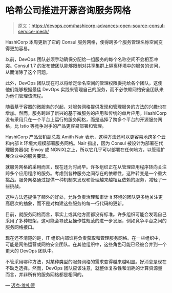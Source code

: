 # 哈希公司推进开源咨询服务网格

> 原文：<https://devops.com/hashicorp-advances-open-source-consul-service-mesh/>

HashiCorp 本周更新了它的 Consul 服务网格，使得跨多个服务管理名称空间变得更加容易。

以前，DevOps 团队必须手动确保分配给一组服务的每个名称空间不会相互冲突。Consul 1.7 的发布使团队能够限制对共享集群上隔离环境中的服务的访问，从而消除了这个问题。

此外，DevOps 团队现在可以将给定命名空间的管理权限委托给各个团队，这使他们能够根据最佳 DevOps 实践来管理自己的服务，而不必依赖网络安全团队来为他们管理该流程。

随着基于容器的微服务的兴起，对服务网格提供发现和管理服务的方法的兴趣也在增加。然而，服务跨越了新兴的基于微服务的应用和传统的单片应用。HashiCorp 没有采用只在一个平台上运行的服务网格，而是选择了跨多个平台的开源服务网格，比 Istio 等竞争对手的产品更容易部署和管理。

HashiCorp 产品营销副总裁 Amith Nair 表示，这种方法还可以更容易地跨多个云和内部 it 环境大规模部署服务网格。Nair 指出，因为 Consul 被设计为部署在代理服务器(如 Envoy 或 NGNIX)之上，所以它几乎可以部署在任何地方，以管理扩展企业中的服务蔓延。

就服务网格的采用而言，现在还为时尚早。许多组织正在从管理应用程序转向关注跨多个应用程序的服务。考虑到各种服务之间存在的依赖性，这种转变是一个重大挑战。服务网格通过提供一种机制来发现和管理越来越相互依赖的服务，减轻了一些挑战。

这种方法还提供了额外的好处，允许负责治理和审计 it 环境的团队更多地关注更高层次的抽象，而不是对构建这些服务的每一行代码的更新。

目前，就服务网格而言，事实上或其他方面都没有标准。许多组织可能会发现自己采用了多种框架，这可能会导致互操作性规范的进一步发展，例如竞争平台之间的服务网格接口。

现在还不清楚的是，IT 组织内部谁将负责获取和管理服务网格。在一些组织中，可能是网络运营或网络安全团队。在其他组织中，这些角色可能已经被合并到一个更大的 DevOps 团队中。

不管采用哪种方法，对某种类型的服务网格的需求变得越来越明显。好消息是现在不缺乏选择。然而，DevOps 团队应该注意，就整体复杂性和消耗的计算资源量而言，并非所有的服务网格都是相同的。

— [迈克·维扎德](https://devops.com/author/mike-vizard/)